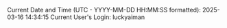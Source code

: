 Current Date and Time (UTC - YYYY-MM-DD HH:MM:SS formatted): 2025-03-16 14:34:15
Current User's Login: luckyaiman
